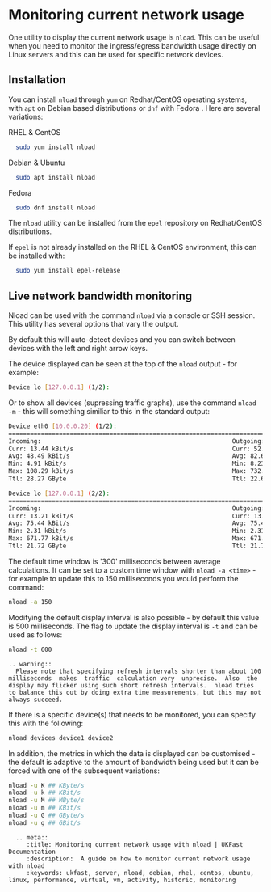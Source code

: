 # Monitoring current network usage

One utility to display the current network usage is `nload`. This can be useful when you need to monitor the ingress/egress bandwidth usage directly on Linux servers and this can be used for specific network devices.

## Installation

You can install `nload` through `yum` on Redhat/CentOS operating systems, with `apt` on Debian based distributions or `dnf` with Fedora . Here are several variations:

RHEL & CentOS
```bash
  sudo yum install nload
```

Debian & Ubuntu
```bash
  sudo apt install nload
```

Fedora
```bash
  sudo dnf install nload
```

The `nload` utility can be installed from the `epel` repository on Redhat/CentOS distributions.

If `epel` is not already installed on the RHEL & CentOS environment, this can be installed with:
```bash
  sudo yum install epel-release
```

## Live network bandwidth monitoring

Nload can be used with the command `nload` via a console or SSH session. This utility has several options that vary the output.

By default this will auto-detect devices and you can switch between devices with the left and right arrow keys.

The device displayed can be seen at the top of the `nload` output - for example:
```bash
Device lo [127.0.0.1] (1/2):
```

Or to show all devices (supressing traffic graphs), use the command `nload -m` - this will something similiar to this in the standard output:
```bash
Device eth0 [10.0.0.20] (1/2):
=============================================================================================================================
Incoming:                                                     Outgoing:
Curr: 13.44 kBit/s                                            Curr: 52.41 kBit/s
Avg: 48.49 kBit/s                                             Avg: 82.66 kBit/s
Min: 4.91 kBit/s                                              Min: 8.23 kBit/s
Max: 108.29 kBit/s                                            Max: 732.95 kBit/s
Ttl: 28.27 GByte                                              Ttl: 22.68 GByte

Device lo [127.0.0.1] (2/2):
=============================================================================================================================
Incoming:                                                     Outgoing:
Curr: 13.21 kBit/s                                            Curr: 13.21 kBit/s
Avg: 75.44 kBit/s                                             Avg: 75.44 kBit/s
Min: 2.31 kBit/s                                              Min: 2.31 kBit/s
Max: 671.77 kBit/s                                            Max: 671.77 kBit/s
Ttl: 21.72 GByte                                              Ttl: 21.72 GByte
```

The default time window is '300' milliseconds between average calculations. It can be set to a custom time window with `nload -a <time>` - for example to update this to 150 milliseconds you would perform the command:
```bash
nload -a 150
```

Modifying the default display interval is also possible - by default this value is 500 milliseconds. The flag to update the display interval is `-t` and can be used as follows:
```bash
nload -t 600
```

```eval_rst
.. warning::
  Please note that specifying refresh intervals shorter than about 100  milliseconds  makes  traffic  calculation very  unprecise.  Also  the display may flicker using such short refresh intervals.  nload tries to balance this out by doing extra time measurements, but this may not
always succeed.
```

If there is a specific device(s) that needs to be monitored, you can specify this with the following:
```bash
nload devices device1 device2
```

In addition, the metrics in which the data is displayed can be customised - the default is adaptive to the amount of bandwidth being used but it can be forced with one of the subsequent variations:   
```bash
nload -u K ## KByte/s
nload -u k ## KBit/s
nload -u M ## MByte/s
nload -u m ## KBit/s
nload -u G ## GByte/s
nload -u g ## GBit/s
```

```eval_rst
  .. meta::
     :title: Monitoring current network usage with nload | UKFast Documentation
     :description:  A guide on how to monitor current network usage with nload
     :keywords: ukfast, server, nload, debian, rhel, centos, ubuntu, linux, performance, virtual, vm, activity, historic, monitoring
